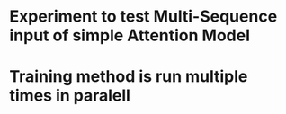 # Experiment to test Multi-Sequence input of simple Attention Model 
# Training method is run multiple times in paralell
